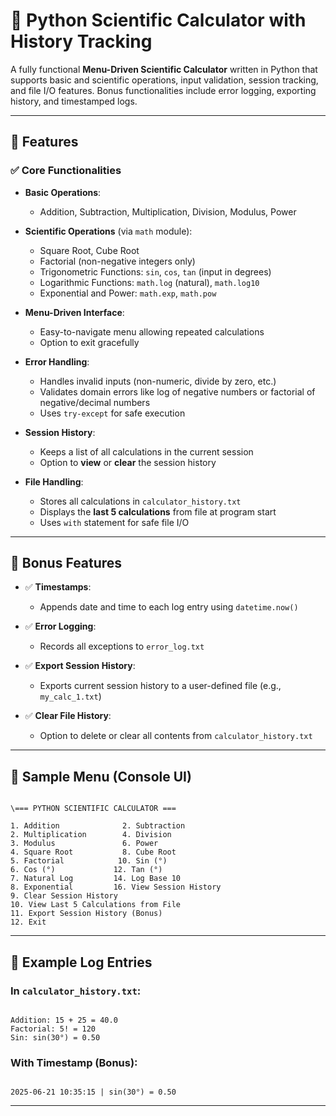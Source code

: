 # 🧮 Python Scientific Calculator with History Tracking

A fully functional **Menu-Driven Scientific Calculator** written in Python that supports basic and scientific operations, input validation, session tracking, and file I/O features. Bonus functionalities include error logging, exporting history, and timestamped logs.

---

## 📌 Features

### ✅ Core Functionalities
- **Basic Operations**:
  - Addition, Subtraction, Multiplication, Division, Modulus, Power

- **Scientific Operations** (via `math` module):
  - Square Root, Cube Root
  - Factorial (non-negative integers only)
  - Trigonometric Functions: `sin`, `cos`, `tan` (input in degrees)
  - Logarithmic Functions: `math.log` (natural), `math.log10`
  - Exponential and Power: `math.exp`, `math.pow`

- **Menu-Driven Interface**:
  - Easy-to-navigate menu allowing repeated calculations
  - Option to exit gracefully

- **Error Handling**:
  - Handles invalid inputs (non-numeric, divide by zero, etc.)
  - Validates domain errors like log of negative numbers or factorial of negative/decimal numbers
  - Uses `try-except` for safe execution

- **Session History**:
  - Keeps a list of all calculations in the current session
  - Option to **view** or **clear** the session history

- **File Handling**:
  - Stores all calculations in `calculator_history.txt`
  - Displays the **last 5 calculations** from file at program start
  - Uses `with` statement for safe file I/O

---

## 🌟 Bonus Features

- ✅ **Timestamps**:
  - Appends date and time to each log entry using `datetime.now()`

- ✅ **Error Logging**:
  - Records all exceptions to `error_log.txt`

- ✅ **Export Session History**:
  - Exports current session history to a user-defined file (e.g., `my_calc_1.txt`)

- ✅ **Clear File History**:
  - Option to delete or clear all contents from `calculator_history.txt`

---

## 🧪 Sample Menu (Console UI)
```

\=== PYTHON SCIENTIFIC CALCULATOR ===

1. Addition              2. Subtraction
2. Multiplication        4. Division
3. Modulus               6. Power
4. Square Root           8. Cube Root
5. Factorial            10. Sin (°)
6. Cos (°)             12. Tan (°)
7. Natural Log         14. Log Base 10
8. Exponential         16. View Session History
9. Clear Session History
10. View Last 5 Calculations from File
11. Export Session History (Bonus)
12. Exit

```

---

## 📂 Example Log Entries

### In `calculator_history.txt`:
```

Addition: 15 + 25 = 40.0
Factorial: 5! = 120
Sin: sin(30°) = 0.50

```

### With Timestamp (Bonus):
```

2025-06-21 10:35:15 | sin(30°) = 0.50

````

---

